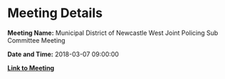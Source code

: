 # Meeting Details

**Meeting Name:** Municipal District of Newcastle West Joint Policing Sub Committee Meeting

**Date and Time:** 2018-03-07 09:00:00

**[Link to Meeting](https://www.limerick.ie/council/whats-on/municipal-district-newcastle-west-joint-policing-sub-committee-meeting)**
